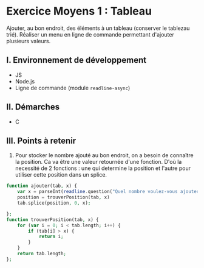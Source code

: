 # Exercice Moyens 1 : Tableau

Ajouter, au bon endroit, des éléments à un tableau (conserver le tablezau trié).
Réaliser un menu en ligne de commande permettant d'ajouter plusieurs valeurs.

## I. Environnement de développement

* JS
* Node.js
* Ligne de commande (module `readline-async`)

## II. Démarches
- C


## III. Points à retenir

1. Pour stocker le nombre ajouté au bon endroit, on a besoin de connaître la position. Ca va être une valeur retournée d'une fonction. D'où la necessité de 2 fonctions : une qui determine la position et l'autre pour utiliser cette position dans un splice.
```php
function ajouter(tab, x) {
    var x = parseInt(readline.question("Quel nombre voulez-vous ajouter ? "));
    position = trouverPosition(tab, x)
    tab.splice(position, 0, x);

};
function trouverPosition(tab, x) {
    for (var i = 0; i < tab.length; i++) {
        if (tab[i] > x) {
            return i;
        }
    }
    return tab.length;
};
```
